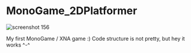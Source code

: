# MonoGame_2DPlatformer

![screenshot 156](https://cloud.githubusercontent.com/assets/1466920/13033902/cbbf390a-d326-11e5-9427-3650bcc227c3.png)

My first MonoGame / XNA game :) 
Code structure is not pretty, but hey it works ^-^
